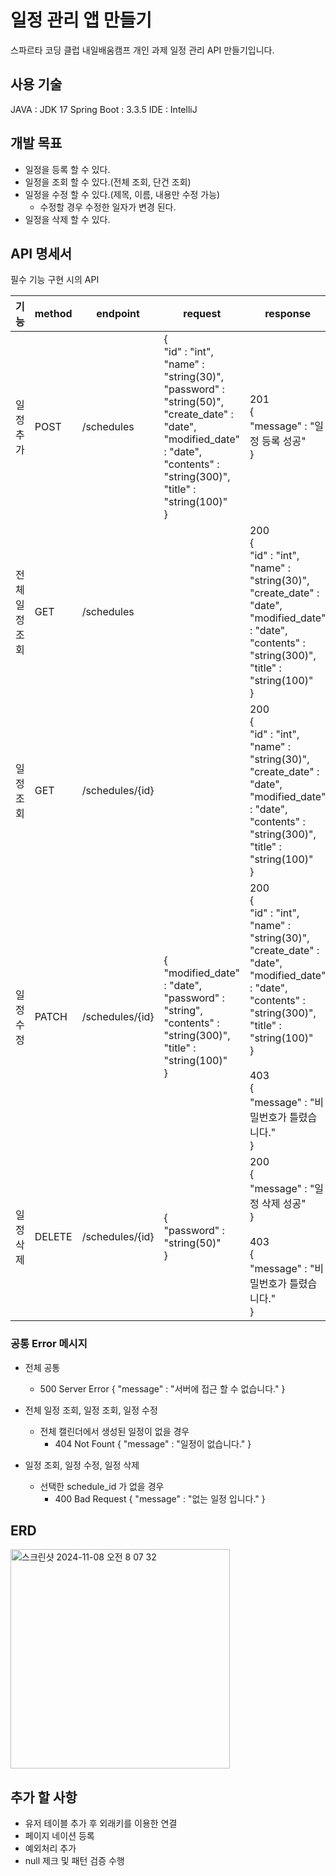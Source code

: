 # 일정 관리 앱 만들기

스파르타 코딩 클럽 내일배움캠프 개인 과제 일정 관리 API 만들기입니다.

## 사용 기술

JAVA : JDK 17
Spring Boot : 3.3.5
IDE : IntelliJ

## 개발 목표
- 일정을 등록 할 수 있다.
- 일정을 조회 할 수 있다.(전체 조회, 단건 조회)
- 일정을 수정 할 수 있다.(제목, 이름, 내용만 수정 가능)
  - 수정할 경우 수정한 일자가 변경 된다.
- 일정을 삭제 할 수 있다.

## API 명세서

필수 기능 구현 시의 API

| 기능       | method | endpoint        | request                                                                                                                                                                                                       | response                                                                                                                                                                                                                                      |
|----------|--------|-----------------|---------------------------------------------------------------------------------------------------------------------------------------------------------------------------------------------------------------|-----------------------------------------------------------------------------------------------------------------------------------------------------------------------------------------------------------------------------------------------|
| 일정 추가    | POST   | /schedules      | {<br/>"id" : "int", <br/>"name" : "string(30)", <br/>"password" : "string(50)", <br/>"create_date" : "date",<br/>"modified_date" : "date", <br/>"contents" : "string(300)",<br/>"title" : "string(100)"<br/>} | 201<br/>{<br/>"message" : "일정 등록 성공"<br/>}                                                                                                                                                                                                    |
| 전체 일정 조회 | GET    | /schedules      |                                                                                                                                                                                                               | 200<br/>{<br/>"id" : "int", <br/>"name" : "string(30)", <br/>"create_date" : "date",<br/>"modified_date" : "date", <br/>"contents" : "string(300)",<br/>"title" : "string(100)"<br/>}                                                         |
| 일정 조회    | GET    | /schedules/{id} |                                                                                                                                                                                                               | 200<br/>{<br/>"id" : "int", <br/>"name" : "string(30)", <br/>"create_date" : "date",<br/>"modified_date" : "date", <br/>"contents" : "string(300)",<br/>"title" : "string(100)"<br/>}                                                         |
| 일정 수정    | PATCH  | /schedules/{id} | {<br/>"modified_date" : "date", <br/>"password" : "string", <br/>"contents" : "string(300)",<br/>"title" : "string(100)"<br/>}                                                                                | 200<br/>{<br/>"id" : "int", <br/>"name" : "string(30)", <br/>"create_date" : "date",<br/>"modified_date" : "date", <br/>"contents" : "string(300)",<br/>"title" : "string(100)"<br/>}<br/><br/>403<br/>{<br/>"message" : "비밀번호가 틀렸습니다."<br/>} |
| 일정 삭제    | DELETE | /schedules/{id} | {<br/>"password" : "string(50)"<br/>}                                                                                                                                                                         | 200<br/>{<br/>"message" : "일정 삭제 성공"<br/>}<br/><br/>403<br/>{<br/>"message" : "비밀번호가 틀렸습니다."<br/>}                                                                                                                                            |

### 공통 Error 메시지

- 전체 공통
    - 500 Server Error { "message" : "서버에 접근 할 수 없습니다." }


- 전체 일정 조회, 일정 조회, 일정 수정
    - 전체 캘린더에서 생성된 일정이 없을 경우
        - 404 Not Fount { "message" : "일정이 없습니다." }


- 일정 조회, 일정 수정, 일정 삭제
    - 선택한 schedule_id 가 없을 경우
        - 400 Bad Request { "message" : "없는 일정 입니다." }

## ERD
<img width="351" alt="스크린샷 2024-11-08 오전 8 07 32" src="https://github.com/user-attachments/assets/9d8838d9-a8d4-403e-91dc-e7f790e9cd21">


## 추가 할 사항
- 유저 테이블 추가 후 외래키를 이용한 연결
- 페이지 네이션 등록
- 예외처리 추가
- null 제크 및 패턴 검증 수행
